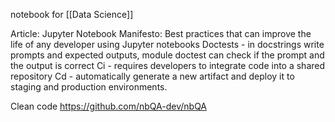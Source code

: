 notebook for [[Data Science]]

Article: Jupyter Notebook Manifesto: Best practices that can improve the life of any developer using Jupyter notebooks
Doctests - in docstrings write prompts and expected outputs, module doctest can check if the prompt and the output is correct
Ci - requires developers to integrate code into a shared repository
Cd - automatically generate a new artifact and deploy it to staging and production environments.

Clean code
https://github.com/nbQA-dev/nbQA
